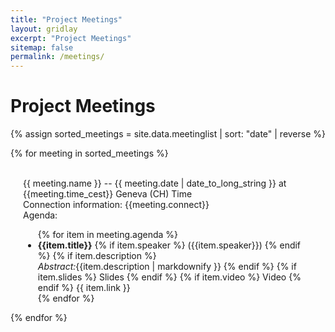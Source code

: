 ```yaml
---
title: "Project Meetings"
layout: gridlay
excerpt: "Project Meetings"
sitemap: false
permalink: /meetings/
---
```


# Project Meetings

{% assign sorted_meetings = site.data.meetinglist | sort: "date" | reverse %}

{% for meeting in sorted_meetings %}

<div class="row">
<span id="{{meeting.label}}">&nbsp;</span>
<div class="clearfix">
<div class="well" style="padding-left: 20px; padding-right: 20px">
  <a style="text-decoration:none;" href="#{{meeting.label}}">
    {{ meeting.name }} -- {{ meeting.date | date_to_long_string }} at {{meeting.time_cest}} Geneva (CH) Time
  </a>
<div>Connection information: {{meeting.connect}} <br />
</div><div>
  Agenda:
  <ul>{% for item in meeting.agenda %}
    <li><strong>{{item.title}}</strong>
      {% if item.speaker %}
        ({{item.speaker}})
      {% endif %}
      {% if item.description %}
        <br/> <i>Abstract:</i>{{item.description | markdownify }}
      {% endif %}
      {% if item.slides %}
      <a style="text-decoration:none;" href="{{item.slides}}">Slides</a>
      {% endif %}
      {% if item.video %}
      <a style="text-decoration:none;" href="{{item.video}}">Video</a>
      {% endif %}
      {{ item.link }}
    </li>
    {% endfor %}</ul>
</div>
</div>
</div>

</div>

{% endfor %} 
